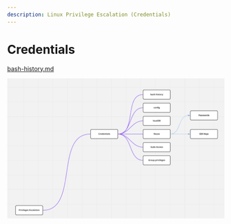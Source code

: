 ```yaml
---
description: Linux Privilege Escalation (Credentials)
---
```


# Credentials

[bash-history.md](credentials/bash-history.md "mention")



![](<../.gitbook/assets/Screen Shot 2022-04-11 at 1.12.23 PM.png>)
